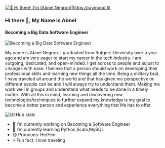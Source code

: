 [<img src="https://raw.githubusercontent.com/Raymo111/Raymo111/master/intro.gif" alt="👋 Hi there! I'm (Abnel Negron)|https://raymond.li)" title="👋 Hi there! I'm (Abnel(|Negron)|https://raymond.li)"/>](https://raymond.li/)


### Hi there 👋, My Name is Abnel
#### Becoming a Big Data Software Engineer
![Becoming a Big Data Software Engineer](https://arturssmirnovs.github.io/github-profile-readme-generator/images/banner.png)

My name is Abnel Negron. I graduated from Rutgers University over a year ago and am very eager to start my career in the tech industry. I am outgoing, dedicated, and open-minded. I get across to people and adjust to changes with ease. I believe that a person should work on developing their professional skills and learning new things all the time. Being a military brat, I have traveled all around the world and that has given me perspective on different people can be and I will always try to understand them. Making me work well in groups and understand what needs to be done in a timely matter. With all this in mind, learning and discovering new technologies/techniques to further expand my knowledge is my goal to become a better person and experience everything that life has to offer.

![GitHub stats](https://github-readme-stats.vercel.app/api?username=Abnel-Negron&show_icons=true)  


- 🔭 I’m currently working on Becoming a Software Engineer 
- 🌱 I’m currently learning Python,Scala,MySQL 
- 😄 Pronouns: He/Him 
- ⚡ Fun fact: I love traveling 
 



